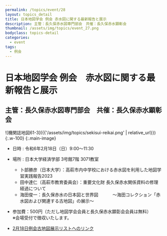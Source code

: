 ```yaml
---
permalink: /topics/event/28
layout: topics_detail
title: 日本地図学会 例会 赤水図に関する最新報告と展示
description: 主管：長久保赤水図専門部会　共催：長久保赤水顕彰会
thumbnail: /assets/img/topics/event_27.png
bodyclass: topics-detail
categories:
  - event
tags:
  - 例会
---
```


# 日本地図学会 例会　赤水図に関する最新報告と展示

## 主管：長久保赤水図専門部会　共催：長久保赤水顕彰会

![機関誌地図61-3]({{'/assets/img/topics/sekisui-reikai.png' | relative_url}}){:.w-100}
{:.main-image}


- 日時 : 令和6年2月18日（日）9:00～11:30
- 場所 : 日本大学経済学部 3号館7階 3071教室

  - 卜部勝彦（日本大学）：高萩市内中学校における赤水図を利用した地図学習実践報告2023 　　
  - 田中達仁（高萩市教育委員会）：重要文化財 長久保赤水関係資料の修理経過について 　　
  - 海田俊一：長久保赤水の日本図と世界図 　　　～海田コレクション「赤水図および関連する古地図」の展示～ 　

- 参加費：500円（ただし地図学会会員と長久保赤水顕彰会会員は無料）<br>
※会場受付で徴収いたします。<br>

- [2月18日例会古地図展示リストへのリンク](../../archive/file/program/20240218_Sekisui-reikai.pdf)
